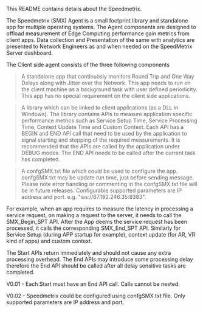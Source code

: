 This README contains details about the Speedmetrix.

The Speedmetrix (SMX) Agent is a small footprint library and standalone app for multiple operating systems. The Agent components are designed to offload measurement of Edge Computing performance gain metrics from client apps. Data collection and Presentation of the same with analytics are presented to Network Engineers as and when needed on the SpeedMetrix Server dashboard.

The Client side agent consists of the three following components

> A standalone app that continuosly monitors Round Trip and One Way Delays along with Jitter over the Network. This app needs to run on the client machine as a background task with user defined periodicity. This app has no special requirement on the client side applications.


> A library which can be linked to client applications (as a DLL in Windows). The library contains APIs to measure application specific performance metrics such as Service Setup Time, Service Processing Time, Context Update Time and Custom Context. Each API has a BEGIN and END API call that need to be used by the application to signal starting and stopping of the required measurements. It is recommended that the APIs are called by the application under DEBUG modes. The END API needs to be called after the current task has completed.

>A confgSMX.txt file which could be used to configure the app.  confgSMX.txt may be update run time, just before sending message. Please note error handling or commenting in the confgSMX.txt file will be in future releases. Configurable supported parameters are IP address and port. e.g. "ws://67.192.246.35:8383".


For example, when an app requires to measure the latency in processing a service request, on making a request to the server, it needs to call the SMX_Begin_SPT API. After the App deems the service request has been processed, it calls the corresponding SMX_End_SPT API. Similarly for Service Setup (during APP startup for example), context update (for AR, VR  kind of apps) and custom context.

The Start APIs return immediately and should not cause any extra processing overhead. The End APIs may introduce some processing delay therefore the End API should be called after all delay sensitive tasks are completed.

V0.01 - Each Start must have an End API call. Calls cannot be nested.

V0.02 - Speedmetrix could be configured using confgSMX.txt file. Only supported parameters are IP address and port.
